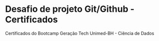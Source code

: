 # Desafio de projeto Git/Github - Certificados
Certificados do Bootcamp Geração Tech Unimed-BH - Ciência de Dados
